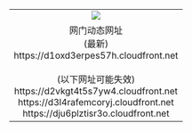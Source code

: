 ﻿<table>
  <tr></tr>
  <tr><td colspan=2 align=center><img src="https://d1oxd3erpes57h.cloudfront.net/Up/oGate.jpg" /></td></tr>
  <tr><td colspan=2 align=center>网门动态网址<br/>(最新)
<br>https://d1oxd3erpes57h.cloudfront.net
<br/><br/>(以下网址可能失效)
<br>https://d2vkgt4t5s7yw4.cloudfront.net
<br>https://d3l4rafemcoryj.cloudfront.net
<br>https://dju6plztisr3o.cloudfront.net
    </td>
  </tr>
</table>
